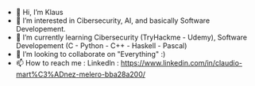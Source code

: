 - 👋 Hi, I’m Klaus
- 👀 I’m interested in Cibersecurity, AI, and basically Software Developement.
- 🌱 I’m currently learning Cibersecurity (TryHackme - Udemy), Software Developement (C - Python - C++ - Haskell - Pascal)
- 💞️ I’m looking to collaborate on "Everything" :)
- 📫 How to reach me :
Linkedln : https://www.linkedin.com/in/claudio-mart%C3%ADnez-melero-bba28a200/

<!---
klausmel/klausmel is a ✨ special ✨ repository because its `README.md` (this file) appears on your GitHub profile.
You can click the Preview link to take a look at your changes.
--->
